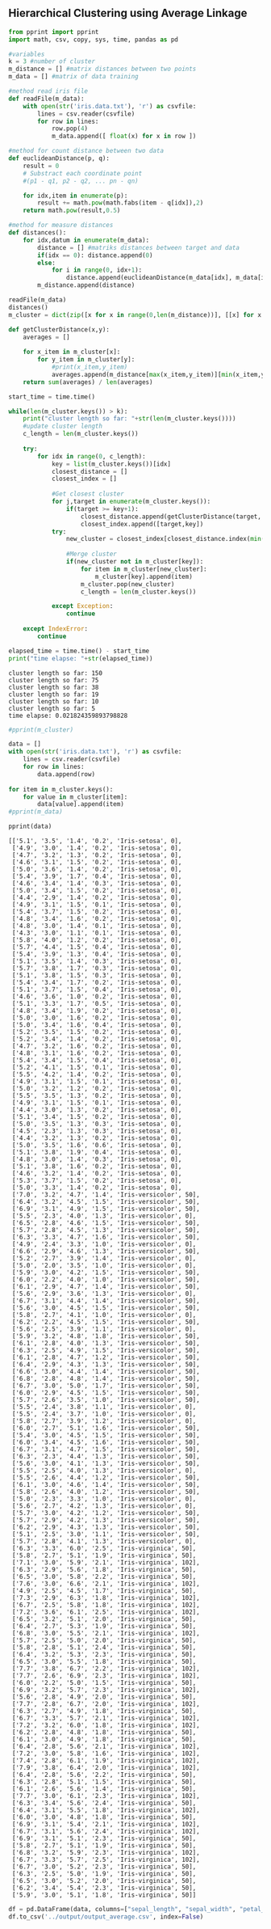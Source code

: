 
## Hierarchical Clustering using Average Linkage


```python
from pprint import pprint
import math, csv, copy, sys, time, pandas as pd
```


```python
#variables
k = 3 #number of cluster
m_distance = [] #matrix distances between two points
m_data = [] #matrix of data training 

```


```python
#method read iris file
def readFile(m_data):
    with open(str('iris.data.txt'), 'r') as csvfile:
        lines = csv.reader(csvfile)
        for row in lines:
            row.pop(4)
            m_data.append([ float(x) for x in row ])
```


```python
#method for count distance between two data
def euclideanDistance(p, q):
    result = 0
    # Substract each coordinate point 
    #(p1 - q1, p2 - q2, ... pn - qn)

    for idx,item in enumerate(p):
        result += math.pow(math.fabs(item - q[idx]),2)
    return math.pow(result,0.5)    
```


```python
#method for measure distances
def distances():
    for idx,datum in enumerate(m_data):
        distance = [] #matriks distances between target and data
        if(idx == 0): distance.append(0)
        else:
            for i in range(0, idx+1):
                distance.append(euclideanDistance(m_data[idx], m_data[i]))
        m_distance.append(distance)

```


```python
readFile(m_data)
distances()
m_cluster = dict(zip([x for x in range(0,len(m_distance))], [[x] for x in range(0,len(m_distance))]))
```


```python
def getClusterDistance(x,y):
    averages = []
    
    for x_item in m_cluster[x]:
        for y_item in m_cluster[y]:
            #print(x_item,y_item)
            averages.append(m_distance[max(x_item,y_item)][min(x_item,y_item)])
    return sum(averages) / len(averages)

```


```python
start_time = time.time()

while(len(m_cluster.keys()) > k):
    print("cluster length so far: "+str(len(m_cluster.keys())))
    #update cluster length
    c_length = len(m_cluster.keys())
    
    try:
        for idx in range(0, c_length):
            key = list(m_cluster.keys())[idx]
            closest_distance = []
            closest_index = []
            
            #Get closest cluster
            for j,target in enumerate(m_cluster.keys()):
                if(target >= key+1):
                    closest_distance.append(getClusterDistance(target, key))
                    closest_index.append([target,key])
            try:
                new_cluster = closest_index[closest_distance.index(min(closest_distance))][0]
                
                #Merge cluster
                if(new_cluster not in m_cluster[key]):
                    for item in m_cluster[new_cluster]:
                        m_cluster[key].append(item)
                    m_cluster.pop(new_cluster)
                    c_length = len(m_cluster.keys())

            except Exception:
                continue
                
    except IndexError:
        continue

elapsed_time = time.time() - start_time
print("time elapse: "+str(elapsed_time))
```

    cluster length so far: 150
    cluster length so far: 75
    cluster length so far: 38
    cluster length so far: 19
    cluster length so far: 10
    cluster length so far: 5
    time elapse: 0.021824359893798828
    


```python
#pprint(m_cluster)
```


```python
data = []
with open(str('iris.data.txt'), 'r') as csvfile:
    lines = csv.reader(csvfile)
    for row in lines:
        data.append(row)
        
for item in m_cluster.keys():
    for value in m_cluster[item]:
        data[value].append(item)
#pprint(m_data)
```


```python
pprint(data)
```

    [['5.1', '3.5', '1.4', '0.2', 'Iris-setosa', 0],
     ['4.9', '3.0', '1.4', '0.2', 'Iris-setosa', 0],
     ['4.7', '3.2', '1.3', '0.2', 'Iris-setosa', 0],
     ['4.6', '3.1', '1.5', '0.2', 'Iris-setosa', 0],
     ['5.0', '3.6', '1.4', '0.2', 'Iris-setosa', 0],
     ['5.4', '3.9', '1.7', '0.4', 'Iris-setosa', 0],
     ['4.6', '3.4', '1.4', '0.3', 'Iris-setosa', 0],
     ['5.0', '3.4', '1.5', '0.2', 'Iris-setosa', 0],
     ['4.4', '2.9', '1.4', '0.2', 'Iris-setosa', 0],
     ['4.9', '3.1', '1.5', '0.1', 'Iris-setosa', 0],
     ['5.4', '3.7', '1.5', '0.2', 'Iris-setosa', 0],
     ['4.8', '3.4', '1.6', '0.2', 'Iris-setosa', 0],
     ['4.8', '3.0', '1.4', '0.1', 'Iris-setosa', 0],
     ['4.3', '3.0', '1.1', '0.1', 'Iris-setosa', 0],
     ['5.8', '4.0', '1.2', '0.2', 'Iris-setosa', 0],
     ['5.7', '4.4', '1.5', '0.4', 'Iris-setosa', 0],
     ['5.4', '3.9', '1.3', '0.4', 'Iris-setosa', 0],
     ['5.1', '3.5', '1.4', '0.3', 'Iris-setosa', 0],
     ['5.7', '3.8', '1.7', '0.3', 'Iris-setosa', 0],
     ['5.1', '3.8', '1.5', '0.3', 'Iris-setosa', 0],
     ['5.4', '3.4', '1.7', '0.2', 'Iris-setosa', 0],
     ['5.1', '3.7', '1.5', '0.4', 'Iris-setosa', 0],
     ['4.6', '3.6', '1.0', '0.2', 'Iris-setosa', 0],
     ['5.1', '3.3', '1.7', '0.5', 'Iris-setosa', 0],
     ['4.8', '3.4', '1.9', '0.2', 'Iris-setosa', 0],
     ['5.0', '3.0', '1.6', '0.2', 'Iris-setosa', 0],
     ['5.0', '3.4', '1.6', '0.4', 'Iris-setosa', 0],
     ['5.2', '3.5', '1.5', '0.2', 'Iris-setosa', 0],
     ['5.2', '3.4', '1.4', '0.2', 'Iris-setosa', 0],
     ['4.7', '3.2', '1.6', '0.2', 'Iris-setosa', 0],
     ['4.8', '3.1', '1.6', '0.2', 'Iris-setosa', 0],
     ['5.4', '3.4', '1.5', '0.4', 'Iris-setosa', 0],
     ['5.2', '4.1', '1.5', '0.1', 'Iris-setosa', 0],
     ['5.5', '4.2', '1.4', '0.2', 'Iris-setosa', 0],
     ['4.9', '3.1', '1.5', '0.1', 'Iris-setosa', 0],
     ['5.0', '3.2', '1.2', '0.2', 'Iris-setosa', 0],
     ['5.5', '3.5', '1.3', '0.2', 'Iris-setosa', 0],
     ['4.9', '3.1', '1.5', '0.1', 'Iris-setosa', 0],
     ['4.4', '3.0', '1.3', '0.2', 'Iris-setosa', 0],
     ['5.1', '3.4', '1.5', '0.2', 'Iris-setosa', 0],
     ['5.0', '3.5', '1.3', '0.3', 'Iris-setosa', 0],
     ['4.5', '2.3', '1.3', '0.3', 'Iris-setosa', 0],
     ['4.4', '3.2', '1.3', '0.2', 'Iris-setosa', 0],
     ['5.0', '3.5', '1.6', '0.6', 'Iris-setosa', 0],
     ['5.1', '3.8', '1.9', '0.4', 'Iris-setosa', 0],
     ['4.8', '3.0', '1.4', '0.3', 'Iris-setosa', 0],
     ['5.1', '3.8', '1.6', '0.2', 'Iris-setosa', 0],
     ['4.6', '3.2', '1.4', '0.2', 'Iris-setosa', 0],
     ['5.3', '3.7', '1.5', '0.2', 'Iris-setosa', 0],
     ['5.0', '3.3', '1.4', '0.2', 'Iris-setosa', 0],
     ['7.0', '3.2', '4.7', '1.4', 'Iris-versicolor', 50],
     ['6.4', '3.2', '4.5', '1.5', 'Iris-versicolor', 50],
     ['6.9', '3.1', '4.9', '1.5', 'Iris-versicolor', 50],
     ['5.5', '2.3', '4.0', '1.3', 'Iris-versicolor', 0],
     ['6.5', '2.8', '4.6', '1.5', 'Iris-versicolor', 50],
     ['5.7', '2.8', '4.5', '1.3', 'Iris-versicolor', 50],
     ['6.3', '3.3', '4.7', '1.6', 'Iris-versicolor', 50],
     ['4.9', '2.4', '3.3', '1.0', 'Iris-versicolor', 0],
     ['6.6', '2.9', '4.6', '1.3', 'Iris-versicolor', 50],
     ['5.2', '2.7', '3.9', '1.4', 'Iris-versicolor', 0],
     ['5.0', '2.0', '3.5', '1.0', 'Iris-versicolor', 0],
     ['5.9', '3.0', '4.2', '1.5', 'Iris-versicolor', 50],
     ['6.0', '2.2', '4.0', '1.0', 'Iris-versicolor', 50],
     ['6.1', '2.9', '4.7', '1.4', 'Iris-versicolor', 50],
     ['5.6', '2.9', '3.6', '1.3', 'Iris-versicolor', 0],
     ['6.7', '3.1', '4.4', '1.4', 'Iris-versicolor', 50],
     ['5.6', '3.0', '4.5', '1.5', 'Iris-versicolor', 50],
     ['5.8', '2.7', '4.1', '1.0', 'Iris-versicolor', 0],
     ['6.2', '2.2', '4.5', '1.5', 'Iris-versicolor', 50],
     ['5.6', '2.5', '3.9', '1.1', 'Iris-versicolor', 0],
     ['5.9', '3.2', '4.8', '1.8', 'Iris-versicolor', 50],
     ['6.1', '2.8', '4.0', '1.3', 'Iris-versicolor', 50],
     ['6.3', '2.5', '4.9', '1.5', 'Iris-versicolor', 50],
     ['6.1', '2.8', '4.7', '1.2', 'Iris-versicolor', 50],
     ['6.4', '2.9', '4.3', '1.3', 'Iris-versicolor', 50],
     ['6.6', '3.0', '4.4', '1.4', 'Iris-versicolor', 50],
     ['6.8', '2.8', '4.8', '1.4', 'Iris-versicolor', 50],
     ['6.7', '3.0', '5.0', '1.7', 'Iris-versicolor', 50],
     ['6.0', '2.9', '4.5', '1.5', 'Iris-versicolor', 50],
     ['5.7', '2.6', '3.5', '1.0', 'Iris-versicolor', 50],
     ['5.5', '2.4', '3.8', '1.1', 'Iris-versicolor', 0],
     ['5.5', '2.4', '3.7', '1.0', 'Iris-versicolor', 0],
     ['5.8', '2.7', '3.9', '1.2', 'Iris-versicolor', 0],
     ['6.0', '2.7', '5.1', '1.6', 'Iris-versicolor', 50],
     ['5.4', '3.0', '4.5', '1.5', 'Iris-versicolor', 50],
     ['6.0', '3.4', '4.5', '1.6', 'Iris-versicolor', 50],
     ['6.7', '3.1', '4.7', '1.5', 'Iris-versicolor', 50],
     ['6.3', '2.3', '4.4', '1.3', 'Iris-versicolor', 50],
     ['5.6', '3.0', '4.1', '1.3', 'Iris-versicolor', 50],
     ['5.5', '2.5', '4.0', '1.3', 'Iris-versicolor', 0],
     ['5.5', '2.6', '4.4', '1.2', 'Iris-versicolor', 50],
     ['6.1', '3.0', '4.6', '1.4', 'Iris-versicolor', 50],
     ['5.8', '2.6', '4.0', '1.2', 'Iris-versicolor', 50],
     ['5.0', '2.3', '3.3', '1.0', 'Iris-versicolor', 0],
     ['5.6', '2.7', '4.2', '1.3', 'Iris-versicolor', 0],
     ['5.7', '3.0', '4.2', '1.2', 'Iris-versicolor', 50],
     ['5.7', '2.9', '4.2', '1.3', 'Iris-versicolor', 50],
     ['6.2', '2.9', '4.3', '1.3', 'Iris-versicolor', 50],
     ['5.1', '2.5', '3.0', '1.1', 'Iris-versicolor', 50],
     ['5.7', '2.8', '4.1', '1.3', 'Iris-versicolor', 0],
     ['6.3', '3.3', '6.0', '2.5', 'Iris-virginica', 50],
     ['5.8', '2.7', '5.1', '1.9', 'Iris-virginica', 50],
     ['7.1', '3.0', '5.9', '2.1', 'Iris-virginica', 102],
     ['6.3', '2.9', '5.6', '1.8', 'Iris-virginica', 50],
     ['6.5', '3.0', '5.8', '2.2', 'Iris-virginica', 50],
     ['7.6', '3.0', '6.6', '2.1', 'Iris-virginica', 102],
     ['4.9', '2.5', '4.5', '1.7', 'Iris-virginica', 50],
     ['7.3', '2.9', '6.3', '1.8', 'Iris-virginica', 102],
     ['6.7', '2.5', '5.8', '1.8', 'Iris-virginica', 102],
     ['7.2', '3.6', '6.1', '2.5', 'Iris-virginica', 102],
     ['6.5', '3.2', '5.1', '2.0', 'Iris-virginica', 50],
     ['6.4', '2.7', '5.3', '1.9', 'Iris-virginica', 50],
     ['6.8', '3.0', '5.5', '2.1', 'Iris-virginica', 102],
     ['5.7', '2.5', '5.0', '2.0', 'Iris-virginica', 50],
     ['5.8', '2.8', '5.1', '2.4', 'Iris-virginica', 50],
     ['6.4', '3.2', '5.3', '2.3', 'Iris-virginica', 50],
     ['6.5', '3.0', '5.5', '1.8', 'Iris-virginica', 50],
     ['7.7', '3.8', '6.7', '2.2', 'Iris-virginica', 102],
     ['7.7', '2.6', '6.9', '2.3', 'Iris-virginica', 102],
     ['6.0', '2.2', '5.0', '1.5', 'Iris-virginica', 50],
     ['6.9', '3.2', '5.7', '2.3', 'Iris-virginica', 102],
     ['5.6', '2.8', '4.9', '2.0', 'Iris-virginica', 50],
     ['7.7', '2.8', '6.7', '2.0', 'Iris-virginica', 102],
     ['6.3', '2.7', '4.9', '1.8', 'Iris-virginica', 50],
     ['6.7', '3.3', '5.7', '2.1', 'Iris-virginica', 102],
     ['7.2', '3.2', '6.0', '1.8', 'Iris-virginica', 102],
     ['6.2', '2.8', '4.8', '1.8', 'Iris-virginica', 50],
     ['6.1', '3.0', '4.9', '1.8', 'Iris-virginica', 50],
     ['6.4', '2.8', '5.6', '2.1', 'Iris-virginica', 102],
     ['7.2', '3.0', '5.8', '1.6', 'Iris-virginica', 102],
     ['7.4', '2.8', '6.1', '1.9', 'Iris-virginica', 102],
     ['7.9', '3.8', '6.4', '2.0', 'Iris-virginica', 102],
     ['6.4', '2.8', '5.6', '2.2', 'Iris-virginica', 50],
     ['6.3', '2.8', '5.1', '1.5', 'Iris-virginica', 50],
     ['6.1', '2.6', '5.6', '1.4', 'Iris-virginica', 50],
     ['7.7', '3.0', '6.1', '2.3', 'Iris-virginica', 102],
     ['6.3', '3.4', '5.6', '2.4', 'Iris-virginica', 50],
     ['6.4', '3.1', '5.5', '1.8', 'Iris-virginica', 102],
     ['6.0', '3.0', '4.8', '1.8', 'Iris-virginica', 50],
     ['6.9', '3.1', '5.4', '2.1', 'Iris-virginica', 102],
     ['6.7', '3.1', '5.6', '2.4', 'Iris-virginica', 102],
     ['6.9', '3.1', '5.1', '2.3', 'Iris-virginica', 50],
     ['5.8', '2.7', '5.1', '1.9', 'Iris-virginica', 50],
     ['6.8', '3.2', '5.9', '2.3', 'Iris-virginica', 102],
     ['6.7', '3.3', '5.7', '2.5', 'Iris-virginica', 102],
     ['6.7', '3.0', '5.2', '2.3', 'Iris-virginica', 50],
     ['6.3', '2.5', '5.0', '1.9', 'Iris-virginica', 50],
     ['6.5', '3.0', '5.2', '2.0', 'Iris-virginica', 50],
     ['6.2', '3.4', '5.4', '2.3', 'Iris-virginica', 50],
     ['5.9', '3.0', '5.1', '1.8', 'Iris-virginica', 50]]
    


```python
df = pd.DataFrame(data, columns=["sepal_length", "sepal_width", "petal_length", "petal_width", "class", "cluster"])
df.to_csv('../output/output_average.csv', index=False) 
```
